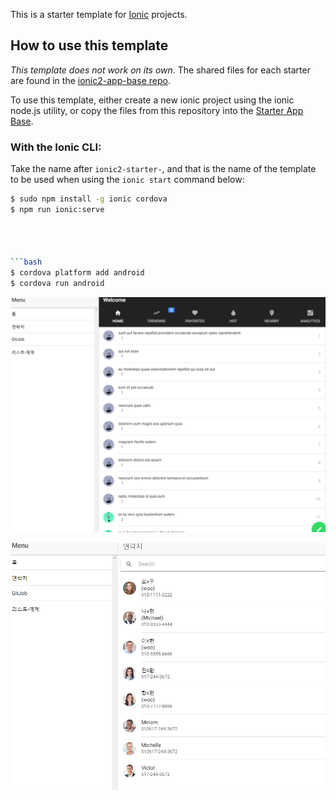 This is a starter template for [Ionic](http://ionicframework.com/docs/) projects.

## How to use this template

*This template does not work on its own*. The shared files for each starter are found in the [ionic2-app-base repo](https://github.com/ohjungwoo/t-phone-tabs).

To use this template, either create a new ionic project using the ionic node.js utility, or copy the files from this repository into the [Starter App Base](https://github.com/ohjungwoo/t-phone-tabs).

### With the Ionic CLI:

Take the name after `ionic2-starter-`, and that is the name of the template to be used when using the `ionic start` command below:

```bash
$ sudo npm install -g ionic cordova
$ npm run ionic:serve




```bash
$ cordova platform add android
$ cordova run android
```

![CreatePlan](/src/assets/screenshot/1.png)

![CreatePlan](/src/assets/screenshot/2.png)
